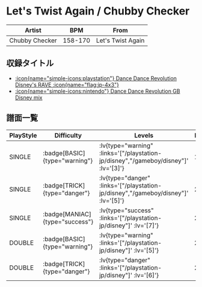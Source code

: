 # Let's Twist Again / Chubby Checker

|Artist|BPM|From|
|------|---|----|
|Chubby Checker|158-170|Let's Twist Again|

## 収録タイトル

- [ :icon{name="simple-icons:playstation"} Dance Dance Revolution Disney's RAVE :icon{name="flag:jp-4x3"} ](/playstation-jp/disney)
- [ :icon{name="simple-icons:nintendo"} Dance Dance Revolution GB Disney mix](/gameboy/disney)

## 譜面一覧

|PlayStyle|Difficulty|Levels|Notes|Movie|
|---------|----------|------|-----|-----|
|SINGLE| :badge[BASIC]{type="warning"} | :lv{type="warning" :links='["/playstation-jp/disney","/gameboy/disney"]' :lv='[3]'} |138/0||
|SINGLE| :badge[TRICK]{type="danger"} | :lv{type="danger" :links='["/playstation-jp/disney","/gameboy/disney"]' :lv='[5]'} |206/0||
|SINGLE| :badge[MANIAC]{type="success"} | :lv{type="success" :links='["/playstation-jp/disney"]' :lv='[7]'} |290/0||
|DOUBLE| :badge[BASIC]{type="warning"} | :lv{type="warning" :links='["/playstation-jp/disney"]' :lv='[5]'} |212/0||
|DOUBLE| :badge[TRICK]{type="danger"} | :lv{type="danger" :links='["/playstation-jp/disney"]' :lv='[6]'} |247/0||
